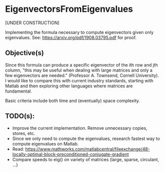 # EigenvectorsFromEigenvalues
[UNDER CONSTRUCTION]

Implementing the formula necessary to compute eigenvectors given only eigenvalues.
See: https://arxiv.org/pdf/1908.03795.pdf for proof.

## Objective(s)
Since this formula can produce a specific eigenvector of the ith row and jth column, "this may be useful when dealing with large matrices and only a few eigenvectors are needed." (Professor A. Townsend, Cornell University). I would like to compare this with current industry standards, starting with Matlab and then exploring other languages where matrices are fundamental.

Basic criteria include both time and (eventually) space complexity.

## TODO(s): 
- Improve the current implementation. Remove unnecessary copies, stores, etc.
- Since we only need to compute the eigenvalues, research fastest way to compute eigenvalues on Matlab.
- Read: https://www.mathworks.com/matlabcentral/fileexchange/48-locally-optimal-block-preconditioned-conjugate-gradient
- Compare speeds to eig() on variety of matrices (large, sparse, circulant, ...)
